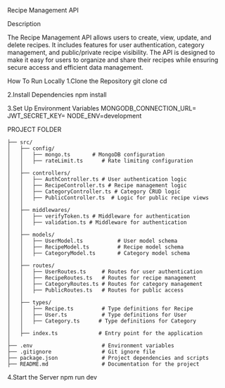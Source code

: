 Recipe Management API

Description

The Recipe Management API allows users to create, view, update, and delete recipes. 
It includes features for user authentication, category management, and public/private recipe visibility. 
The API is designed to make it easy for users to organize and share their recipes while ensuring 
secure access and efficient data management.


How To Run Locally
1.Clone  the Repository
git clone <repository-url>
cd <project-folder>


2.Install Dependencies
npm install


3.Set Up Environment Variables
MONGODB_CONNECTION_URL=<your-mongodb-connection-string>
JWT_SECRET_KEY=<your-jwt-secret-key>
NODE_ENV=development


PROJECT FOLDER
```
├── src/
│   ├── config/
│   │   ├── mongo.ts       # MongoDB configuration
│   │   ├── rateLimit.ts      # Rate limiting configuration
│   │
│   ├── controllers/
│   │   ├── AuthController.ts # User authentication logic
│   │   ├── RecipeController.ts # Recipe management logic
│   │   ├── CategoryController.ts # Category CRUD logic
│   │   ├── PublicController.ts  # Logic for public recipe views
│   │
│   ├── middlewares/
│   │   ├── verifyToken.ts # Middleware for authentication
│   │   ├── validation.ts # Middleware for authentication
│   │
│   ├── models/
│   │   ├── UserModel.ts           # User model schema
│   │   ├── RecipeModel.ts         # Recipe model schema
│   │   ├── CategoryModel.ts       # Category model schema
│   │
│   ├── routes/
│   │   ├── UserRoutes.ts     # Routes for user authentication
│   │   ├── RecipeRoutes.ts   # Routes for recipe management
│   │   ├── CategoryRoutes.ts # Routes for category management
│   │   ├── PublicRoutes.ts   # Routes for public access
│   │
│   ├── types/
│   │   ├── Recipe.ts         # Type definitions for Recipe
│   │   ├── User.ts           # Type definitions for User
│   │   ├── Category.ts      # Type definitions for Category
│   │
│   ├── index.ts             # Entry point for the application
│
├── .env                      # Environment variables
├── .gitignore                # Git ignore file
├── package.json              # Project dependencies and scripts
├── README.md                 # Documentation for the project
```



4.Start the Server
npm run dev
